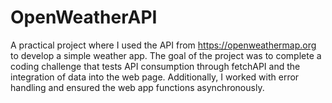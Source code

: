 # OpenWeatherAPI

A practical project where I used the API from https://openweathermap.org to develop a simple weather app. The goal of the project was to complete a coding challenge that tests API consumption through fetchAPI and the integration of data into the web page. Additionally, I worked with error handling and ensured the web app functions asynchronously.
